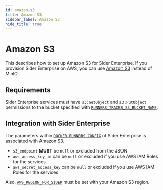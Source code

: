 ```yaml
---
id: amazon-s3
title: Amazon S3
sidebar_label: Amazon S3
hide_title: true
---
```


# Amazon S3

This describes how to set up Amazon S3 for Sider Enterprise. If you provision Sider Enterprise on AWS, you can use [Amazon S3](https://aws.amazon.com/s3/) instead of MinIO.

## Requirements

Sider Enterprise services must have `s3:GetObject` and `s3:PutObject` permissions to the bucket specified with [`RUNNERS_TRACES_S3_BUCKET_NAME`](./config.md).

## Integration with Sider Enterprise

The parameters within [`DOCKER_RUNNERS_CONFIG`](./config.md) of Sider Enterprise is associated with Amazon S3.

- `s3_endpoint` **MUST** be `null` or excluded from the JSON
- `aws_access_key_id` can be `null` or excluded if you use AWS IAM Roles for the services
- `aws_secret_access_key` can be `null` or excluded if you use AWS IAM Roles for the services

Also, [`AWS_REGION_FOR_SIDER`](./config.md) must be set with your Amazon S3 region.
